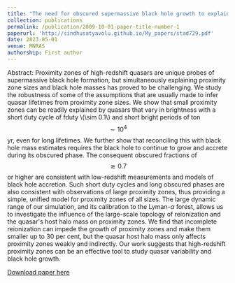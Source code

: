 ```yaml
---
title: "The need for obscured supermassive black hole growth to explain quasar proximity zones in the epoch of reionization"
collection: publications
permalink: /publication/2009-10-01-paper-title-number-1
paperurl: 'http://sindhusatyavolu.github.io/My_papers/stad729.pdf'
date: 2023-05-01
venue: MNRAS
authorship: First author
---
```

Abstract:
Proximity zones of high-redshift quasars are unique probes of supermassive black hole formation, but simultaneously explaining proximity zone sizes and black hole masses has proved to be challenging. We study the robustness of some of the assumptions that are usually made to infer quasar lifetimes from proximity zone sizes. We show that small proximity zones can be readily explained by quasars that vary in brightness with a short duty cycle of fduty \\(\sim 0.1\\) and short bright periods of ton $$\sim 10^4$$ yr, even for long lifetimes. We further show that reconciling this with black hole mass estimates requires the black hole to continue to grow and accrete during its obscured phase. The consequent obscured fractions of $$\gtrsim 0.7$$ or higher are consistent with low-redshift measurements and models of black hole accretion. Such short duty cycles and long obscured phases are also consistent with observations of large proximity zones, thus providing a simple, unified model for proximity zones of all sizes. The large dynamic range of our simulation, and its calibration to the Lyman-$\alpha$ forest, allows us to investigate the influence of the large-scale topology of reionization and the quasar's host halo mass on proximity zones. We find that incomplete reionization can impede the growth of proximity zones and make them smaller up to 30 per cent, but the quasar host halo mass only affects proximity zones weakly and indirectly. Our work suggests that high-redshift proximity zones can be an effective tool to study quasar variability and black hole growth.

[Download paper here](http://sindhusatyavolu.github.io/My_papers/stad729.pdf)

